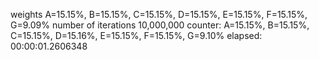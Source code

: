 weights A=15.15%, B=15.15%, C=15.15%, D=15.15%, E=15.15%, F=15.15%, G=9.09%
number of iterations 10,000,000
counter: A=15.15%, B=15.15%, C=15.15%, D=15.16%, E=15.15%, F=15.15%, G=9.10%
elapsed: 00:00:01.2606348